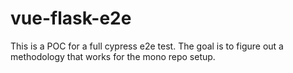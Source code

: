 # vue-flask-e2e

This is a POC for a full cypress e2e test.
The goal is to figure out a methodology that works for the mono repo setup.
